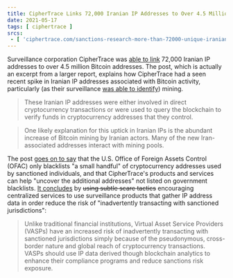 ```yaml
---
title: CipherTrace Links 72,000 Iranian IP Addresses to Over 4.5 Million Bitcoin Addresses
date: 2021-05-17
tags: [ ciphertrace ]
srcs:
 - [ 'ciphertrace.com/sanctions-research-more-than-72000-unique-iranian-ip-addresses-linked-to-more-than-4-5-million-unique-bitcoin-addresses/', 'archive.ph/UFEvR' ]
---
```


Surveillance corporation CipherTrace was [able to
link](https://archive.ph/UFEvR#selection-1065.0-1125.113) 72,000 Iranian IP
addresses to over 4.5 million Bitcoin addresses. The post, which is actually an
excerpt from a larger report, explains how CipherTrace had a seen recent spike
in Iranian IP addresses associated with Bitcoin activity, particularly (as
their surveillance [was able to
identify](https://archive.ph/UFEvR#selection-1265.0-1265.185)) mining.

> These Iranian IP addresses were either involved in direct cryptocurrency
> transactions or were used to query the blockchain to verify funds in
> cryptocurrency addresses that they control.

> One likely explanation for this uptick in Iranian IPs is the abundant
> increase of Bitcoin mining by Iranian actors. Many of the new Iran-associated
> addresses interact with mining pools.

The post [goes on to say](https://archive.ph/UFEvR#selection-1371.166-1371.542)
that the U.S. Office of Foreign Assets Control (OFAC) only blacklists "a small
handful" of cryptocurrency addresses used by sanctioned individuals, and that
CipherTrace's products and services can help "uncover the additional addresses"
not listed on government blacklists. [It
concludes](https://archive.ph/UFEvR#selection-1431.0-1431.403) by ~~using
subtle scare tactics~~ encouraging centralized services to use surveillance
products that gather IP address data in order reduce the risk of "inadvertently
transacting with sanctioned jurisdictions":

> Unlike traditional financial institutions, Virtual Asset Service Providers
> (VASPs) have an increased risk of inadvertently transacting with sanctioned
> jurisdictions simply because of the pseudonymous, cross-border nature and
> global reach of cryptocurrency transactions. VASPs should use IP data derived
> though blockchain analytics to enhance their compliance programs and reduce
> sanctions risk exposure.
